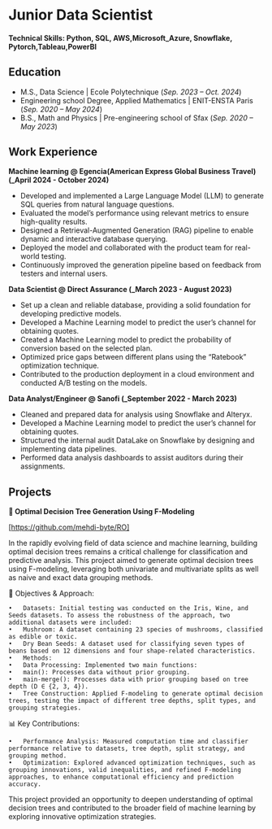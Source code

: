 # Junior Data Scientist


#### Technical Skills: Python, SQL, AWS,Microsoft_Azure, Snowflake, Pytorch,Tableau,PowerBI

## Education						       		
- M.S., Data Science	| Ecole Polytechnique (_Sep. 2023 – Oct. 2024_)
- Engineering school Degree, Applied Mathematics  |  ENIT-ENSTA Paris (_Sep. 2020 – May 2024_)        		
- B.S., Math and Physics | Pre-engineering school of Sfax  (_Sep. 2020 – May 2023_)

## Work Experience
**Machine learning @ Egencia(American Express Global Business Travel) (_April 2024 - October 2024)**
- Developed and implemented a Large Language Model (LLM) to generate SQL queries from natural language questions.
- Evaluated the model’s performance using relevant metrics to ensure high-quality results.
- Designed a Retrieval-Augmented Generation (RAG) pipeline to enable dynamic and interactive database querying.
- Deployed the model and collaborated with the product team for real-world testing.
- Continuously improved the generation pipeline based on feedback from testers and internal users.

**Data Scientist @ Direct Assurance  (_March 2023 - August 2023)**
- Set up a clean and reliable database, providing a solid foundation for developing predictive models.
- Developed a Machine Learning model to predict the user’s channel for obtaining quotes.
- Created a Machine Learning model to predict the probability of conversion based on the selected plan.
- Optimized price gaps between different plans using the “Ratebook” optimization technique.
- Contributed to the production deployment in a cloud environment and conducted A/B testing on the models.

**Data Analyst/Engineer @ Sanofi (_September 2022 - March 2023)**
- Cleaned and prepared data for analysis using Snowflake and Alteryx.
- Developed a Machine Learning model to predict the user’s channel for obtaining quotes.
- Structured the internal audit DataLake on Snowflake by designing and implementing data pipelines.
- Performed data analysis dashboards to assist auditors during their assignments.



## Projects
**🌳 Optimal Decision Tree Generation Using F-Modeling**

[https://github.com/mehdi-byte/RO]

In the rapidly evolving field of data science and machine learning, building optimal decision trees remains a critical challenge for classification and predictive analysis. This project aimed to generate optimal decision trees using F-modeling, leveraging both univariate and multivariate splits as well as naive and exact data grouping methods.

🎯 Objectives & Approach:

	•	Datasets: Initial testing was conducted on the Iris, Wine, and Seeds datasets. To assess the robustness of the approach, two additional datasets were included:
	•	Mushroom: A dataset containing 23 species of mushrooms, classified as edible or toxic.
	•	Dry Bean Seeds: A dataset used for classifying seven types of beans based on 12 dimensions and four shape-related characteristics.
	•	Methods:
	•	Data Processing: Implemented two main functions:
	•	main(): Processes data without prior grouping.
	•	main-merge(): Processes data with prior grouping based on tree depth (D ∈ {2, 3, 4}).
	•	Tree Construction: Applied F-modeling to generate optimal decision trees, testing the impact of different tree depths, split types, and grouping strategies.

📊 Key Contributions:

	•	Performance Analysis: Measured computation time and classifier performance relative to datasets, tree depth, split strategy, and grouping method.
	•	Optimization: Explored advanced optimization techniques, such as grouping innovations, valid inequalities, and refined F-modeling approaches, to enhance computational efficiency and prediction accuracy.

This project provided an opportunity to deepen understanding of optimal decision trees and contributed to the broader field of machine learning by exploring innovative optimization strategies.



